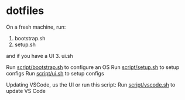 # dotfiles

On a fresh machine, run:
1. bootstrap.sh
2. setup.sh

and if you have a UI
3. ui.sh

Run [script/bootstrap.sh](https://github.com/jonfriesen/dotfiles/blob/master/script/bootstrap.sh) to configure an OS
Run [script/setup.sh](https://github.com/jonfriesen/dotfiles/blob/master/script/setup.sh) to setup configs
Run [script/ui.sh](https://github.com/jonfriesen/dotfiles/blob/master/script/ui.sh) to setup configs

Updating VSCode, us the UI or run this script:
Run [script/vscode.sh](https://github.com/jonfriesen/dotfiles/blob/master/script/vscode.sh) to update VS Code


